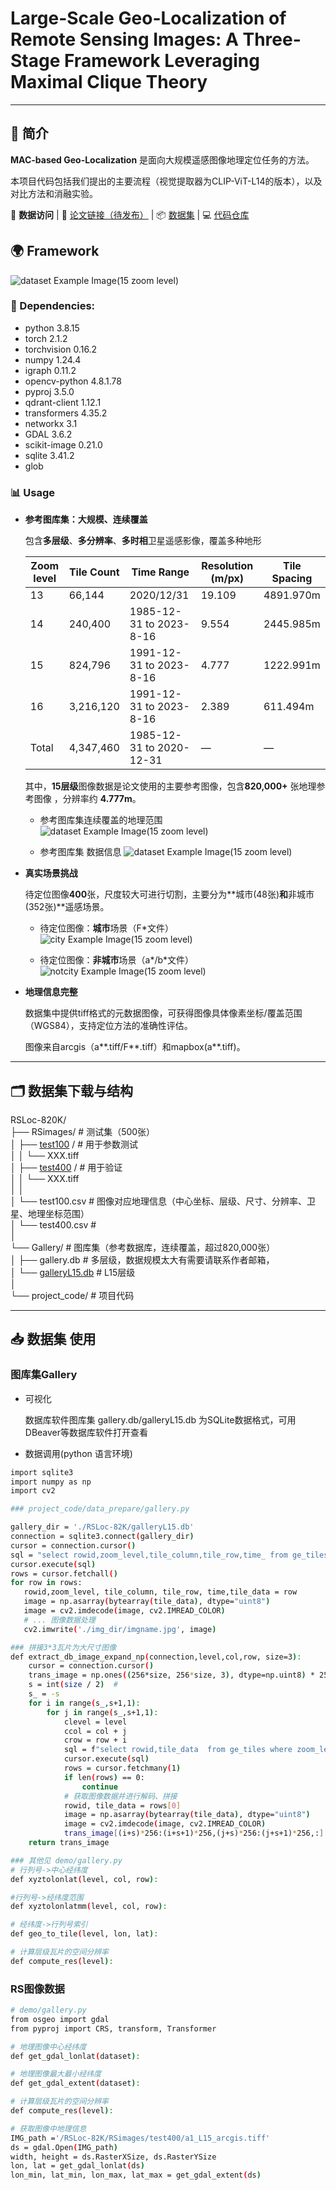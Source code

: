 # Large-Scale Geo-Localization of Remote Sensing Images: A Three-Stage Framework Leveraging Maximal Clique Theory

---

## 💬 简介

**MAC-based Geo-Localization** 是面向大规模遥感图像地理定位任务的方法。

本项目代码包括我们提出的主要流程（视觉提取器为CLIP-ViT-L14的版本），以及对比方法和消融实验。

🔗 **数据访问** | 📄 [论文链接（待发布）]() | 📦 [数据集](https://github.com/SandraPky/RSLoc-820K/blob/main/README_RSLoc-820K.md) | 💻 [代码仓库](https://github.com/SandraPky/main/README.md)


## 🌍 Framework

![dataset Example Image(15 zoom level)](paper/fig2.png)

  
### 🚀 Dependencies:
- python 3.8.15
- torch	2.1.2
- torchvision 0.16.2
- numpy	1.24.4
- igraph 0.11.2
- opencv-python	4.8.1.78
- pyproj 3.5.0
- qdrant-client	1.12.1
- transformers	4.35.2
- networkx	3.1
- GDAL 3.6.2
- scikit-image 0.21.0
- sqlite 3.41.2
- glob

### 📊 Usage
- **参考图库集：大规模、连续覆盖**  
  
  包含**多层级**、**多分辨率**、**多时相**卫星遥感影像，覆盖多种地形
   
    | Zoom level | Tile Count | Time Range                         | Resolution (m/px) | Tile Spacing |
    |-------------|------------|-------------------------------------|-------------------|--------------|
    | 13          | 66,144     | 2020/12/31                          | 19.109            | 4891.970m    |
    | 14          | 240,400    | 1985-12-31 to 2023-8-16             | 9.554             | 2445.985m    |
    | 15     | 824,796| 1991-12-31 to 2023-8-16     | 4.777             | 1222.991m    |
    | 16          | 3,216,120  | 1991-12-31 to 2023-8-16             | 2.389             | 611.494m     |
    | Total       | 4,347,460  | 1985-12-31 to 2020-12-31            | —                 | —            |

   其中，**15层级**图像数据是论文使用的主要参考图像，包含**820,000+** 张地理参考图像 ，分辨率约 **4.777m**。
   
    - 参考图库集连续覆盖的地理范围
    ![dataset Example Image(15 zoom level)](paper/gallery_area.PNG)
    
    - 参考图库集 数据信息
    ![dataset Example Image(15 zoom level)](paper/gallery_info.PNG)


- **真实场景挑战**  

  待定位图像**400**张，尺度较大可进行切割，主要分为**城市(48张)**和**非城市(352张)**遥感场景。
  
  - 待定位图像：**城市**场景（F*文件）
  ![city Example Image(15 zoom level)](paper/test_imgs_city.PNG)

  - 待定位图像：**非城市**场景（a*/b*文件）
  ![notcity Example Image(15 zoom level)](paper/test_imgs_notcity.PNG)

- **地理信息完整**  
    
    数据集中提供tiff格式的元数据图像，可获得图像具体像素坐标/覆盖范围（WGS84），支持定位方法的准确性评估。
    
    图像来自arcgis（a**.tiff/F**.tiff）和mapbox(a**.tiff)。

---

## 🗂️ 数据集下载与结构

RSLoc-820K/  \
├── RSimages/ # 测试集（500张）  \
│   ├── [test100](https://drive.google.com/file/d/1UrY4ZTH1hpUsdQuwDZTyp90--GgiX2FS/view?usp=drive_link) /  # 用于参数测试  \
│   │    └── XXX.tiff  \
│   ├── [test400](https://drive.google.com/file/d/1vu6n1yaNBWjLipFP2TQhBOGJBbYP2z8W/view?usp=drive_link) /  # 用于验证  \
│   │    └── XXX.tiff  \
│   │  \
│   └── test100.csv    # 图像对应地理信息（中心坐标、层级、尺寸、分辨率、卫星、地理坐标范围）  \
│   └── test400.csv    #   \
│  \
└── Gallery/  # 图库集（参考数据库，连续覆盖，超过820,000张）  \
│   ├── gallery.db  # 多层级，数据规模太大有需要请联系作者邮箱，  \
│   └── [galleryL15.db](https://drive.google.com/file/d/1ZXsD5JL_S2V0xfT8BI9KntquegC9N_bt/view?usp=sharing)  # L15层级   \
│   \
└── project_code/  # 项目代码

---

## 📥 数据集 使用
### 图库集Gallery
- 可视化

    数据库软件图库集 gallery.db/galleryL15.db 为SQLite数据格式，可用DBeaver等数据库软件打开查看

- 数据调用(python 语言环境)
```bash
import sqlite3
import numpy as np
import cv2
```
 ```bash  
### project_code/data_prepare/gallery.py

gallery_dir = './RSLoc-82K/galleryL15.db'
connection = sqlite3.connect(gallery_dir)
cursor = connection.cursor()
sql = "select rowid,zoom_level,tile_column,tile_row,time_ from ge_tiles"
cursor.execute(sql)
rows = cursor.fetchall()
for row in rows:
    rowid,zoom_level, tile_column, tile_row, time,tile_data = row
    image = np.asarray(bytearray(tile_data), dtype="uint8")
    image = cv2.imdecode(image, cv2.IMREAD_COLOR)
    # ... 图像数据处理
    cv2.imwrite('./img_dir/imgname.jpg', image)
```

```bash
### 拼接3*3瓦片为大尺寸图像
def extract_db_image_expand_np(connection,level,col,row, size=3):
    cursor = connection.cursor()
    trans_image = np.ones((256*size, 256*size, 3), dtype=np.uint8) * 255  # 初始化图像矩阵
    s = int(size / 2)  #
    s_ = -s
    for i in range(s_,s+1,1):
        for j in range(s_,s+1,1):
            clevel = level
            ccol = col + j
            crow = row + i
            sql = f"select rowid,tile_data  from ge_tiles where zoom_level = {clevel} and tile_column = {ccol} and tile_row = {crow}"
            cursor.execute(sql)
            rows = cursor.fetchmany(1)
            if len(rows) == 0:
                continue
            # 获取图像数据并进行解码、拼接
            rowid, tile_data = rows[0]
            image = np.asarray(bytearray(tile_data), dtype="uint8")
            image = cv2.imdecode(image, cv2.IMREAD_COLOR)
            trans_image[(i+s)*256:(i+s+1)*256,(j+s)*256:(j+s+1)*256,:] = image[:, :, :]
    return trans_image
```
```bash
### 其他见 demo/gallery.py
# 行列号->中心经纬度
def xyztolonlat(level, col, row):

#行列号->经纬度范围
def xyztolonlatmm(level, col, row):

# 经纬度->行列号索引
def geo_to_tile(level, lon, lat):

# 计算层级瓦片的空间分辨率
def compute_res(level):

```
### RS图像数据
```bash
# demo/gallery.py
from osgeo import gdal
from pyproj import CRS, transform, Transformer

# 地理图像中心经纬度
def get_gdal_lonlat(dataset):

# 地理图像最大最小经纬度
def get_gdal_extent(dataset):

# 计算层级瓦片的空间分辨率
def compute_res(level):

# 获取图像中地理信息
IMG_path ='/RSLoc-82K/RSimages/test400/a1_L15_arcgis.tiff'
ds = gdal.Open(IMG_path)
width, height = ds.RasterXSize, ds.RasterYSize
lon, lat = get_gdal_lonlat(ds)
lon_min, lat_min, lon_max, lat_max = get_gdal_extent(ds)
```
